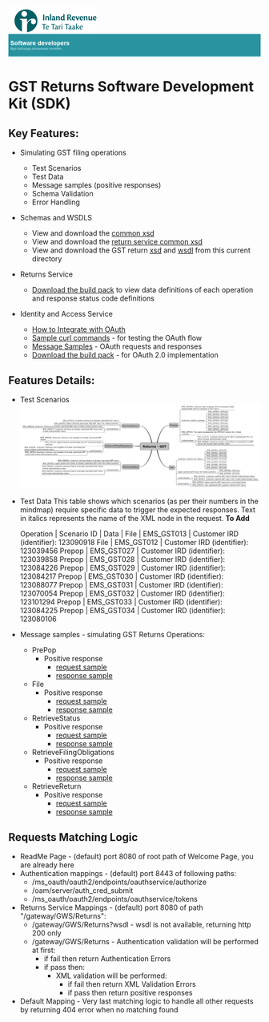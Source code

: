![IRD logo](../Images/IRlogo.gif)
![Software Dev](../Images/SoftwareDev.png)

GST Returns Software Development Kit (SDK)
=======================================

Key Features:
-------------

- Simulating GST filing operations
	- Test Scenarios
	- Test Data
    - Message samples (positive responses)
    - Schema Validation
    - Error Handling
	
- Schemas and WSDLS
	- View and download the [common xsd](../Schema%20-%20Common/)
	- View and download the [return service common xsd](../Service%20-%20Return/Latest/)
	- View and download the GST return [xsd](ReturnGST.v1.xsd) and [wsdl](ReturnsGSTDevWsdl.wsdl) from this current directory
	
- Returns Service 
	- [Download the build pack](../Service%20-%20Return/Latest/Gateway%20Services%20Build%20Pack%20-%20Return%20Service.pdf) to view data definitions of each operation and response status code definitions
	
- Identity and Access Service
	- [How to Integrate with OAuth](../Service%20-%20Identity%20and%20Access/Latest/OAuth%20Authentication%20-%20How%20to%20Integrate.md)
	- [Sample curl commands](../Service%20-%20Identity%20and%20Access/Latest/OAuth%20Authentication%20-%20How%20to%20Integrate.md) - for testing the OAuth flow
	- [Message Samples](../Service%20-%20Identity%20and%20Access/Latest/) - OAuth requests and responses
	- [Download the build pack](../Service%20-%20Identity%20and%20Access/Latest/Build%20pack%20-%20Identity%20and%20Access%20Services.pdf) - for OAuth 2.0 implementation   

Features Details:
-----------------

- Test Scenarios
	![Test Scenarios](images/Emulated_Services_Coverage_Map-Return_GST.png)

- Test Data
This table shows which scenarios (as per their numbers in the mindmap) require specific data to trigger the expected responses. Text in italics represents the name of the XML node in the request.
	**To Add**
	
	Operation | Scenario ID | Data | 
	File | EMS_GST013 | Customer IRD (identifier): 123090918
	File | EMS_GST012 | Customer IRD (identifier): 123039456
	Prepop | EMS_GST027 | Customer IRD (identifier): 123039858 
	Prepop | EMS_GST028 | Customer IRD (identifier): 123084226 
	Prepop | EMS_GST029 | Customer IRD (identifier): 123084217
	Prepop | EMS_GST030 | Customer IRD (identifier): 123088077
	Prepop | EMS_GST031 | Customer IRD (identifier): 123070054 
	Prepop | EMS_GST032 | Customer IRD (identifier): 123101294
	Prepop | EMS_GST033 | Customer IRD (identifier): 123084225
	Prepop | EMS_GST034 | Customer IRD (identifier): 123080106 
        
- Message samples - simulating GST Returns Operations:
    - PrePop
        - Positive response
            - [request sample](sample%20messages/body-gst-returnprepop-request.xml)
            - [response sample](sample%20messages/body-gst-returnprepop-response.xml)
    - File
        - Positive response
            - [request sample](sample%20messages/body-gst-returnfile-request.xml)
            - [response sample](sample%20messages/body-gst-returnfile-response.xml)
    - RetrieveStatus
        - Positive response
            - [request sample](sample%20messages/body-gst-returnstatus-request.xml)
            - [response sample](sample%20messages/body-gst-returnstatus-response.xml)
    - RetrieveFilingObligations
        - Positive response
            - [request sample](sample%20messages/body-gst-filingobligation-request.xml)
            - [response sample](sample%20messages/body-gst-filingobligation-response.xml)
    - RetrieveReturn
        - Positive response
            - [request sample](sample%20messages/body-gst-retrievereturn-request.xml)
            - [response sample](sample%20messages/body-gst-retrievereturn-response.xml)

            
Requests Matching Logic
-----------------------

- ReadMe Page - (default) port 8080 of root path of Welcome Page, you are already here
- Authentication mappings - (default) port 8443 of following paths:
    - /ms_oauth/oauth2/endpoints/oauthservice/authorize
    - /oam/server/auth_cred_submit
    - /ms_oauth/oauth2/endpoints/oauthservice/tokens
- Returns Service Mappings - (default) port 8080 of path "/gateway/GWS/Returns":
    - /gateway/GWS/Returns?wsdl - wsdl is not available, returning http 200 only
    - /gateway/GWS/Returns - Authentication validation will be performed at first:
        - if fail then return Authentication Errors
        - if pass then:
            - XML validation will be performed:
                - if fail then return XML Validation Errors
                - if pass then return positive responses
- Default Mapping - Very last matching logic to handle all other requests by returning 404 error when no matching found